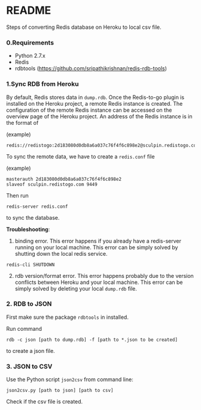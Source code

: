 # README

Steps of converting Redis database on Heroku to local csv file.

### 0.Requirements

* Python 2.7.x
* Redis
* rdbtools (https://github.com/sripathikrishnan/redis-rdb-tools)


### 1.Sync RDB from Heroku

By default, Redis stores data in `dump.rdb`. Once the Redis-to-go plugin is installed on the Heroku project, a remote Redis instance is created. The configuration of the remote Redis instance can be accessed on the overview page of the Heroku project. An address of the Redis instance is in the format of 

(example)
```
redis://redistogo:2d183080d0db8a6a037c76f4f6c898e2@sculpin.redistogo.com:9449/
```
To sync the remote data, we have to create a `redis.conf` file

(example)
```
masterauth 2d183080d0db8a6a037c76f4f6c898e2
slaveof sculpin.redistogo.com 9449
```
Then run
```
redis-server redis.conf
```
to sync the database.

__Troubleshooting__:
1. binding error. This error happens if you already have a redis-server running on your local machine. This error can be simply solved by shutting down the local redis service.
```
redis-cli SHUTDOWN
```
2. rdb version/format error. This error happens probably due to the version conflicts between Heroku and your local machine. This error can be simply solved by deleting your local `dump.rdb` file.

### 2. RDB to JSON
First make sure the package `rdbtools` in installed.

Run command
```
rdb -c json [path to dump.rdb] -f [path to *.json to be created]
```
to create a json file.

### 3. JSON to CSV
Use the Python script `json2csv` from command line:
```
json2csv.py [path to json] [path to csv]
```
Check if the csv file is created.





